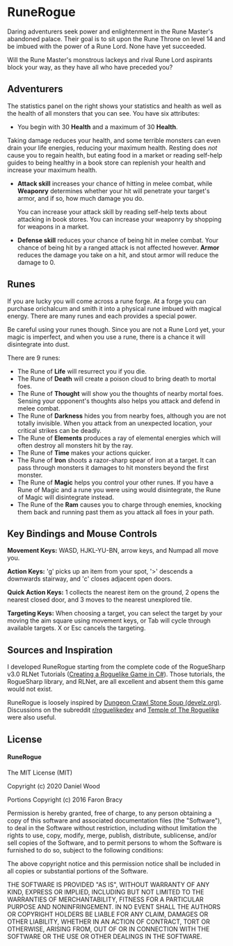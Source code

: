 # RuneRogue #
Daring adventurers seek power and enlightenment in the Rune Master's abandoned palace. Their goal is to sit upon the Rune Throne on level 14 and be imbued with the power of a Rune Lord. None have yet succeeded.

Will the Rune Master's monstrous lackeys and rival Rune Lord aspirants block your way, as they have all who have preceded you?

## Adventurers

 The statistics panel on the right shows your statistics and health as well as the health of all monsters that you can see. You have six attributes:

*  You begin with 30 **Health** and a maximum of 30 **Health**. 

  Taking damage reduces your health, and some terrible monsters can even drain your life energies, reducing your maximum health. Resting does *not* cause you to regain health, but eating food in a market or reading self-help guides to being healthy in a book store can replenish your health and increase your maximum health.

* **Attack skill** increases your chance of hitting in melee combat, while **Weaponry** determines whether your hit will penetrate your target's armor, and if so, how much damage you do.

  You can increase your attack skill by reading self-help texts about attacking in book stores. You can increase your weaponry by shopping for weapons in a market.

*  **Defense skill** reduces your chance of being hit in melee combat. Your chance of being hit by a ranged attack is not affected however. **Armor** reduces the damage you take on a hit, and stout armor will reduce the damage to 0.

## Runes

If you are lucky you will come across a rune forge. At a forge you can purchase orichalcum and smith it into a physical rune imbued with magical energy. There are many runes and each provides a special power.

Be careful using your runes though. Since you are not a Rune Lord yet, your magic is imperfect, and when you use a rune, there is a chance it will disintegrate into dust.

There are 9 runes:

* The Rune of **Life** will resurrect you if you die.
* The Rune of **Death** will create a poison cloud to bring death to mortal foes.
* The Rune of **Thought** will show you the thoughts of nearby mortal foes. Sensing your opponent's thoughts also helps you attack and defend in melee combat.
* The Rune of **Darkness** hides you from nearby foes, although you are not totally invisible. When you attack from an unexpected location, your critical strikes can be deadly.
* The Rune of **Elements** produces a ray of elemental energies which will often destroy all monsters hit by the ray.
* The Rune of **Time** makes your actions quicker.
* The Rune of **Iron** shoots a razor-sharp spear of iron at a target. It can pass through monsters it damages to hit monsters beyond the first monster.
* The Rune of **Magic** helps you control your other runes. If you have a Rune of Magic and a rune you were using would disintegrate, the Rune of Magic will disintegrate instead.
* The Rune of the **Ram** causes you to charge through enemies, knocking them back and running past them as you attack all foes in your path.

## Key Bindings and Mouse Controls

**Movement Keys:** WASD, HJKL-YU-BN, arrow keys, and Numpad all move you.

**Action Keys:** 'g' picks up an item from your spot, '>' descends a downwards stairway, and 'c' closes adjacent open doors.

**Quick Action Keys:** 1 collects the nearest item on the ground, 2 opens the nearest closed door, and 3 moves to the nearest unexplored tile.

**Targeting Keys:** When choosing a target, you can select the target by your moving the aim square using movement keys, or Tab will cycle through available targets. X or Esc cancels the targeting.

## Sources and Inspiration

I developed RuneRogue starting from the complete code of the RogueSharp v3.0 RLNet Tutorials  ([Creating a Roguelike Game in C#](https://roguesharp.wordpress.com/)). Those tutorials, the RogueSharp library, and RLNet, are all excellent and absent them this game would not exist.

RuneRogue is loosely inspired by [Dungeon Crawl Stone Soup (develz.org)](https://crawl.develz.org/). Discussions on the subreddit [r/roguelikedev](https://www.reddit.com/r/roguelikedev/) and [Temple of The Roguelike](https://blog.roguetemple.com/) were also useful.


## License ##

#### RuneRogue ####

The MIT License (MIT)

Copyright (c) 2020 Daniel Wood

Portions Copyright (c) 2016 Faron Bracy

Permission is hereby granted, free of charge, to any person obtaining a copy
of this software and associated documentation files (the "Software"), to deal
in the Software without restriction, including without limitation the rights
to use, copy, modify, merge, publish, distribute, sublicense, and/or sell
copies of the Software, and to permit persons to whom the Software is
furnished to do so, subject to the following conditions:

The above copyright notice and this permission notice shall be included in all
copies or substantial portions of the Software.

THE SOFTWARE IS PROVIDED "AS IS", WITHOUT WARRANTY OF ANY KIND, EXPRESS OR
IMPLIED, INCLUDING BUT NOT LIMITED TO THE WARRANTIES OF MERCHANTABILITY,
FITNESS FOR A PARTICULAR PURPOSE AND NONINFRINGEMENT. IN NO EVENT SHALL THE
AUTHORS OR COPYRIGHT HOLDERS BE LIABLE FOR ANY CLAIM, DAMAGES OR OTHER
LIABILITY, WHETHER IN AN ACTION OF CONTRACT, TORT OR OTHERWISE, ARISING FROM,
OUT OF OR IN CONNECTION WITH THE SOFTWARE OR THE USE OR OTHER DEALINGS IN THE
SOFTWARE.